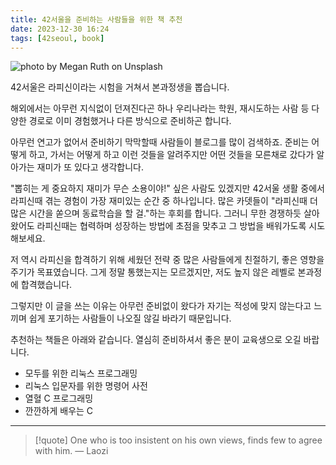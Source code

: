 ```yaml
---
title: 42서울을 준비하는 사람들을 위한 책 추천
date: 2023-12-30 16:24
tags: [42seoul, book]
---
```


![photo by Megan Ruth on Unsplash](https://images.unsplash.com/photo-1701651145763-d0bfaac096ab?crop=entropy&cs=srgb&fm=jpg&ixid=M3wzNjM5Nzd8MHwxfHJhbmRvbXx8fHx8fHx8fDE3MDM5MjEwNTd8&ixlib=rb-4.0.3&q=85&w=768&h=432)

42서울은 라피신이라는 시험을 거쳐서 본과정생을 뽑습니다.

해외에서는 아무런 지식없이 던져진다곤 하나 우리나라는 학원, 재시도하는 사람 등 다양한 경로로 이미 경험했거나 다른 방식으로 준비하곤 합니다.

아무런 연고가 없어서 준비하기 막막할때 사람들이 블로그를 많이 검색하죠. 준비는 어떻게 하고, 가서는 어떻게 하고 이런 것들을 알려주지만 어떤 것들을 모른채로 갔다가 알아가는 재미가 또 있다고 생각합니다.

"뽑히는 게 중요하지 재미가 무슨 소용이야!" 싶은 사람도 있겠지만 42서울 생활 중에서 라피신때 겪는 경험이 가장 재미있는 순간 중 하나입니다. 많은 카뎃들이 "라피신때 더 많은 시간을 쏟으며 동료학습을 할 걸."하는 후회를 합니다.
그러니 무한 경쟁하듯 살아왔어도 라피신때는 협력하며 성장하는 방법에 초점을 맞추고 그 방법을 배워가도록 시도 해보세요.

저 역시 라피신을 합격하기 위해 세웠던 전략 중 많은 사람들에게 친절하기, 좋은 영향을 주기가 목표였습니다.
그게 정말 통했는지는 모르겠지만, 저도 높지 않은 레벨로 본과정에 합격했습니다.

그렇지만 이 글을 쓰는 이유는 아무런 준비없이 왔다가 자기는 적성에 맞지 않는다고 느끼며 쉽게 포기하는 사람들이 나오질 않길 바라기 때문입니다.

추천하는 책들은 아래와 같습니다. 열심히 준비하셔서 좋은 분이 교육생으로 오길 바랍니다.
- 모두를 위한 리눅스 프로그래밍
- 리눅스 입문자를 위한 명령어 사전
- 열혈 C 프로그래밍
- 깐깐하게 배우는 C

---

> [!quote] One who is too insistent on his own views, finds few to agree with him.
> — Laozi
